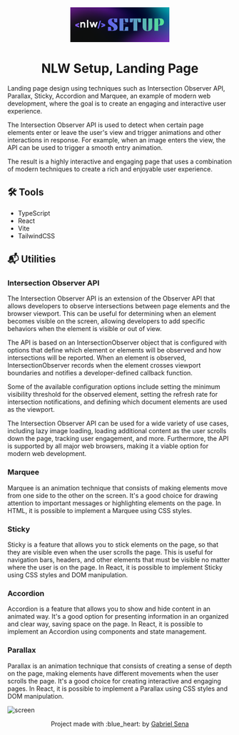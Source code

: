 <div align="center">
  <img src="logo.png" width="222" height="78" />
</div>

<h1 align="center">
   NLW Setup, Landing Page
</h1>

Landing page design using techniques such as Intersection Observer API, Parallax, Sticky, Accordion and Marquee, an example of modern web development, where the goal is to create an engaging and interactive user experience.

The Intersection Observer API is used to detect when certain page elements enter or leave the user's view and trigger animations and other interactions in response. For example, when an image enters the view, the API can be used to trigger a smooth entry animation.

The result is a highly interactive and engaging page that uses a combination of modern techniques to create a rich and enjoyable user experience.

## :hammer_and_wrench: Tools

* TypeScript
* React
* Vite
* TailwindCSS

## :mailbox_with_mail: Utilities
 
### <strong>Intersection Observer API</strong>
 
The Intersection Observer API is an extension of the Observer API that allows developers to observe intersections between page elements and the browser viewport. This can be useful for determining when an element becomes visible on the screen, allowing developers to add specific behaviors when the element is visible or out of view.

The API is based on an IntersectionObserver object that is configured with options that define which element or elements will be observed and how intersections will be reported. When an element is observed, IntersectionObserver records when the element crosses viewport boundaries and notifies a developer-defined callback function.

Some of the available configuration options include setting the minimum visibility threshold for the observed element, setting the refresh rate for intersection notifications, and defining which document elements are used as the viewport.

The Intersection Observer API can be used for a wide variety of use cases, including lazy image loading, loading additional content as the user scrolls down the page, tracking user engagement, and more. Furthermore, the API is supported by all major web browsers, making it a viable option for modern web development.

### <strong>Marquee</strong>

Marquee is an animation technique that consists of making elements move from one side to the other on the screen. It's a good choice for drawing attention to important messages or highlighting elements on the page. In HTML, it is possible to implement a Marquee using CSS styles.

### <strong>Sticky</strong>

Sticky is a feature that allows you to stick elements on the page, so that they are visible even when the user scrolls the page. This is useful for navigation bars, headers, and other elements that must be visible no matter where the user is on the page. In React, it is possible to implement Sticky using CSS styles and DOM manipulation.

### <strong>Accordion</strong>

Accordion is a feature that allows you to show and hide content in an animated way. It's a good option for presenting information in an organized and clear way, saving space on the page. In React, it is possible to implement an Accordion using components and state management.

### <strong>Parallax</strong>

Parallax is an animation technique that consists of creating a sense of depth on the page, making elements have different movements when the user scrolls the page. It's a good choice for creating interactive and engaging pages. In React, it is possible to implement a Parallax using CSS styles and DOM manipulation.

![screen](./screenshots/screen-desktop.png)

<p align="center">Project made with :blue_heart: by <a href="https://github.com/stardusteight-d4c">Gabriel Sena</a></p>
